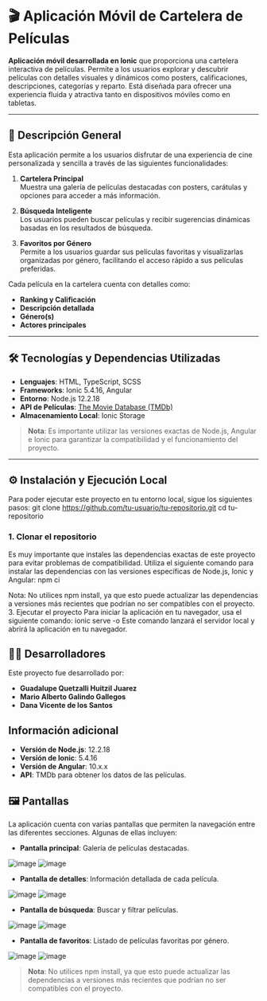 # 🎬 Aplicación Móvil de Cartelera de Películas

**Aplicación móvil desarrollada en Ionic** que proporciona una cartelera interactiva de películas. Permite a los usuarios explorar y descubrir películas con detalles visuales y dinámicos como posters, calificaciones, descripciones, categorías y reparto. Está diseñada para ofrecer una experiencia fluida y atractiva tanto en dispositivos móviles como en tabletas.

---

## 🚀 Descripción General

Esta aplicación permite a los usuarios disfrutar de una experiencia de cine personalizada y sencilla a través de las siguientes funcionalidades:

1. **Cartelera Principal**  
   Muestra una galería de películas destacadas con posters, carátulas y opciones para acceder a más información.

2. **Búsqueda Inteligente**  
   Los usuarios pueden buscar películas y recibir sugerencias dinámicas basadas en los resultados de búsqueda.

3. **Favoritos por Género**  
   Permite a los usuarios guardar sus películas favoritas y visualizarlas organizadas por género, facilitando el acceso rápido a sus películas preferidas.

Cada película en la cartelera cuenta con detalles como:  
- **Ranking y Calificación**
- **Descripción detallada**
- **Género(s)**
- **Actores principales**

---

## 🛠️ Tecnologías y Dependencias Utilizadas

- **Lenguajes**: HTML, TypeScript, SCSS
- **Frameworks**: Ionic 5.4.16, Angular
- **Entorno**: Node.js 12.2.18
- **API de Películas**: [The Movie Database (TMDb)](https://www.themoviedb.org/)
- **Almacenamiento Local**: Ionic Storage

> **Nota**: Es importante utilizar las versiones exactas de Node.js, Angular e Ionic para garantizar la compatibilidad y el funcionamiento del proyecto.

---

## ⚙️ Instalación y Ejecución Local

Para poder ejecutar este proyecto en tu entorno local, sigue los siguientes pasos:
git clone https://github.com/tu-usuario/tu-repositorio.git
cd tu-repositorio

### 1. Clonar el repositorio
Es muy importante que instales las dependencias exactas de este proyecto para evitar problemas de compatibilidad. Utiliza el siguiente comando para instalar las dependencias con las versiones específicas de Node.js, Ionic y Angular: npm ci

Nota: No utilices npm install, ya que esto puede actualizar las dependencias a versiones más recientes que podrían no ser compatibles con el proyecto.
3. Ejecutar el proyecto
Para iniciar la aplicación en tu navegador, usa el siguiente comando: ionic serve -o  Este comando lanzará el servidor local y abrirá la aplicación en tu navegador.


## 🧑‍💻 Desarrolladores

Este proyecto fue desarrollado por:

- **Guadalupe Quetzalli Huitzil Juarez** 
- **Mario Alberto Galindo Gallegos** 
- **Dana Vicente de los Santos** 

## Información adicional

- **Versión de Node.js**: 12.2.18
- **Versión de Ionic**: 5.4.16
- **Versión de Angular**: 10.x.x
- **API**: TMDb para obtener los datos de las películas.

## 🖼️ Pantallas

La aplicación cuenta con varias pantallas que permiten la navegación entre las diferentes secciones. Algunas de ellas incluyen:

- **Pantalla principal**: Galería de películas destacadas.


![image](https://github.com/user-attachments/assets/f5a8ed0d-56ba-473a-ae94-41c1b75832a7)
![image](https://github.com/user-attachments/assets/cf1fe92b-e7ab-4a14-84e0-4426d0715ae0)

- **Pantalla de detalles**: Información detallada de cada película.

![image](https://github.com/user-attachments/assets/57c374a9-fdb3-4d45-9e20-8eabd99af8ba)
![image](https://github.com/user-attachments/assets/a46c157b-2b44-460a-b2d9-5b0f78f72925)

- **Pantalla de búsqueda**: Buscar y filtrar películas.

![image](https://github.com/user-attachments/assets/0b341a9f-eaf4-4ff0-bb1e-f03e89de494c)
![image](https://github.com/user-attachments/assets/e9a757a2-b5bb-40d5-9247-07cb1c594948)

- **Pantalla de favoritos**: Listado de películas favoritas por género.
  
![image](https://github.com/user-attachments/assets/49273596-4060-4721-b10f-830c7d9793a2)
![image](https://github.com/user-attachments/assets/9aa66993-97fe-4786-b4f5-4b1fa946e055)



>**Nota**:  No utilices npm install, ya que esto puede actualizar las dependencias a versiones más recientes que podrían no ser compatibles con el proyecto.



